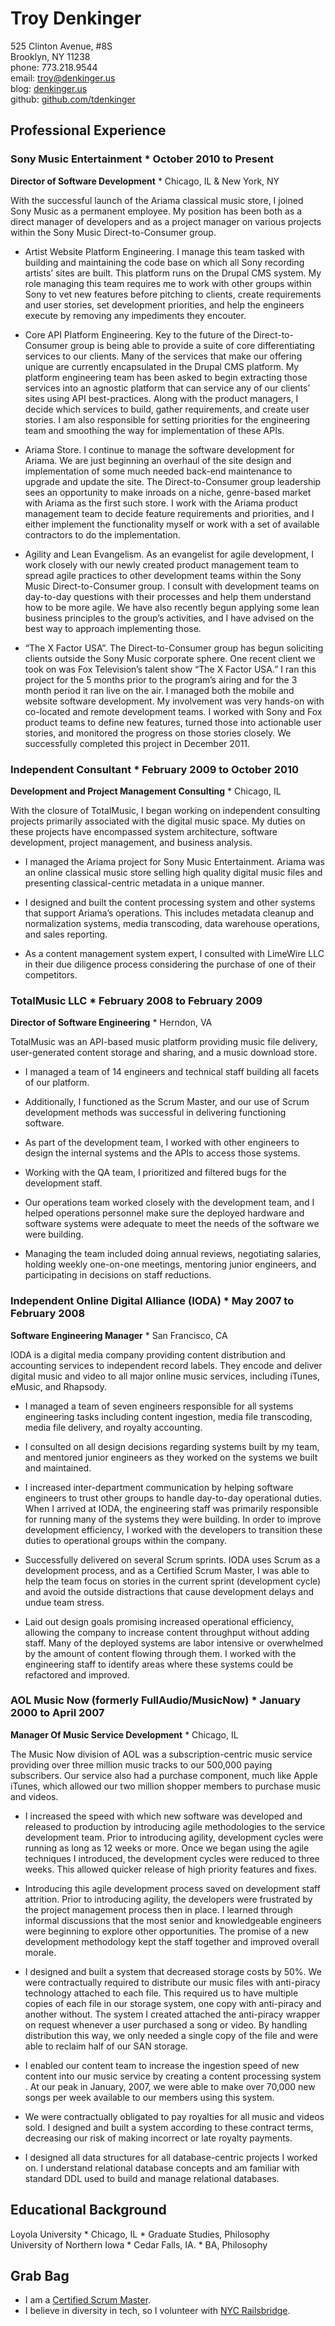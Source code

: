 ﻿# Troy Denkinger
525 Clinton Avenue, #8S  
Brooklyn, NY 11238  
phone: 773.218.9544  
email: troy@denkinger.us  
blog: [denkinger.us](http://denkinger.us)  
github: [github.com/tdenkinger](https://github.com/tdenkinger)  

## Professional Experience

### Sony Music Entertainment * October 2010 to Present
**Director of Software Development**  * Chicago, IL & New York, NY  

With the successful launch of the Ariama classical music store, I joined Sony Music as a permanent employee.  My position has been both as a direct manager of developers and as a project manager on various projects within the Sony Music Direct-to-Consumer group.

* Artist Website Platform Engineering.  I manage this team tasked with building and maintaining the code base on which all Sony recording artists’ sites are built.  This platform runs on the Drupal CMS system.  My role managing this team requires me to work with other groups within Sony to vet new features before pitching to clients, create requirements and user stories, set development priorities, and help the engineers execute by removing any impediments they encouter.

* Core API Platform Engineering. Key to the future of the Direct-to-Consumer group is being able to provide a suite of core differentiating services to our clients.  Many of the services that make our offering unique are currently encapsulated in the Drupal CMS platform. My platform engineering team has been asked to begin extracting those services into an agnostic platform that can service any of our clients’ sites using API best-practices.  Along with the product managers, I decide which services to build, gather requirements, and create user stories.  I am also responsible for setting priorities for the engineering team and smoothing the way for implementation of these APIs.

* Ariama Store.  I continue to manage the software development for Ariama.  We are just beginning an overhaul of the site design and implementation of some much needed back-end maintenance to upgrade and update the site.  The Direct-to-Consumer group leadership sees an opportunity to make inroads on a niche, genre-based market with Ariama as the first such store. I work with the Ariama product management team to decide feature requirements and priorities, and I either implement the functionality myself or work with a set of available contractors to do the implementation.

* Agility and Lean Evangelism. As an evangelist for agile development, I work closely with our newly created product management team to spread agile practices to other development teams within the Sony Music Direct-to-Consumer group.  I consult with development teams on day-to-day questions with their processes and help them understand how to be more agile.  We have also recently begun applying some lean business principles to the group’s activities, and I have advised on the best way to approach implementing those.

* “The X Factor USA”.  The Direct-to-Consumer group has begun soliciting clients outside the Sony Music corporate sphere.  One recent client we took on was Fox Television’s talent show “The X Factor USA.”  I ran this project for the 5 months prior to the program’s airing and for the 3 month period it ran live on the air.  I managed both the mobile and website software development.  My involvement was very hands-on with co-located and remote development teams.  I worked with Sony and Fox product teams to define new features, turned those into actionable user stories, and monitored the progress on those stories closely.  We successfully completed this project in December 2011.

### Independent Consultant * February 2009 to October 2010
**Development and Project Management Consulting** * Chicago, IL  

With the closure of TotalMusic, I began working on independent consulting projects primarily associated with the digital music space.  My duties on these projects have encompassed system architecture, software development, project management, and business analysis.

* I managed the Ariama project for Sony Music Entertainment.  Ariama was an online classical music store selling high quality digital music files and presenting classical-centric metadata in a unique manner.

* I designed and built the content processing system and other systems that support Ariama’s operations.  This includes metadata cleanup and normalization systems, media transcoding, data warehouse operations, and sales reporting.

* As a content management system expert, I consulted with LimeWire LLC in their due diligence process considering the purchase of one of their competitors.


### TotalMusic LLC * February 2008 to February 2009
**Director of Software Engineering** * Herndon, VA

TotalMusic was an API-based music platform providing music file delivery, user-generated content storage and sharing, and a music download store.

* I managed a team of 14 engineers and technical staff building all facets of our platform.

* Additionally, I functioned as the Scrum Master, and our use of Scrum development methods was successful in delivering functioning software.

* As part of the development team, I worked with other engineers to design the internal systems and the APIs to access those systems.

* Working with the QA team, I prioritized and filtered bugs for the development staff.

* Our operations team worked closely with the development team, and I helped operations personnel make sure the deployed hardware and software systems were adequate to meet the needs of the software we were building.

* Managing the team included doing annual reviews, negotiating salaries, holding weekly one-on-one meetings, mentoring junior engineers, and participating in decisions on staff reductions.

### Independent Online Digital Alliance (IODA) * May 2007 to February 2008
**Software Engineering Manager** * San Francisco, CA  

IODA is a digital media company providing content distribution and accounting services to independent record labels.  They encode and deliver digital music and video to all major online music services, including iTunes, eMusic, and Rhapsody.

* I managed a team of seven engineers responsible for all systems engineering tasks including content ingestion, media file transcoding, media file delivery, and royalty accounting.

* I consulted on all design decisions regarding systems built by my team, and mentored junior engineers as they worked on the systems we built and maintained.

* I increased inter-department communication by helping software engineers to trust other groups to handle day-to-day operational duties.  When I arrived at IODA, the engineering staff was primarily responsible for running many of the systems they were building.  In order to improve development efficiency, I worked with the developers to transition these duties to operational groups within the company.

* Successfully delivered on several Scrum sprints.  IODA uses Scrum as a development process, and as a Certified Scrum Master, I was able to help the team focus on stories in the current sprint (development cycle) and avoid the outside distractions that cause development delays and undue team stress.

* Laid out design goals promising increased operational efficiency, allowing the company to increase content throughput without adding staff.  Many of the deployed systems are labor intensive or overwhelmed by the amount of content flowing through them.  I worked with the engineering staff to identify areas where these systems could be refactored and improved.

### AOL Music Now (formerly FullAudio/MusicNow) * January 2000 to April 2007
**Manager Of Music Service Development** * Chicago, IL  

The Music Now division of AOL was a subscription-centric music service providing over three million music tracks to our  500,000 paying subscribers.  Our service also had a purchase component, much like Apple iTunes, which allowed our two million shopper members to purchase music and videos.

* I increased the speed with which new software was developed and released to production by introducing agile methodologies to the service development team.  Prior to introducing agility, development cycles were running as long as 12 weeks or more.  Once we began using the agile techniques I introduced, the development cycles were reduced to three weeks.  This allowed quicker release of high priority features and fixes.

* Introducing this agile development process saved on development staff attrition.  Prior to introducing agility, the developers were frustrated by the project management process then in place.  I learned through informal discussions that the most senior and knowledgeable engineers were beginning to explore other opportunities.  The promise of a new development methodology kept the staff together and improved overall morale.

* I designed and built a system that decreased storage costs by 50%.  We were contractually required to distribute our music files with anti-piracy technology attached to each file.  This required us to have multiple copies of each file in our storage system, one copy with anti-piracy and another without.  The system I created attached the anti-piracy wrapper on request whenever a user purchased a song or video.  By handling distribution this way, we only needed a single copy of the file and were able to reclaim half of our SAN storage.

* I enabled our content team to increase the ingestion speed of new content into our music service by creating a content processing system .  At our peak in January, 2007, we were able to make over 70,000 new songs per week available to our members using this system.

* We were contractually obligated to pay royalties for all music and videos sold.  I designed and built a system according to these contract terms, decreasing our risk of making incorrect or late royalty payments.

* I designed all data structures for all database-centric projects I worked on.  I understand relational database concepts and am familiar with standard DDL used to build and manage relational databases.

## Educational Background

Loyola University * Chicago, IL * Graduate Studies, Philosophy  
University of Northern Iowa * Cedar Falls, IA.  * BA, Philosophy

## Grab Bag

* I am a [Certified Scrum Master](http://www.scrumalliance.org/profiles/14331-troy-denkinger).  
* I believe in diversity in tech, so I volunteer with [NYC Railsbridge](http://railsbridgenyc.org).
